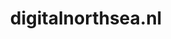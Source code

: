 ---
layout: post
title:  "digitalnorthsea.nl"
internal_url:  "/dutchgov/digitalnorthsea.nl.html"
subdomains_count: 0
all_subdomains_count: 4
urls_count: 0
ssl_rank: 0
http_rank: 0
url_link: /data/digitalnorthsea.nl/urls.txt
all_subdomains_link: /data/digitalnorthsea.nl/all_subdomains.txt
subdomains_link: /data/digitalnorthsea.nl/subdomains.txt
categories: dutchgov
---